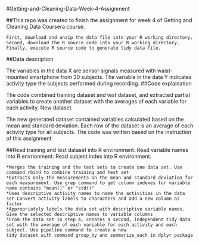 #Getting-and-Cleaning-Data-Week-4-Assignment

##This repo was created to finish the assignment for week 4 of Getting and Cleaning Data Coursera course.

    First, download and unzip the data file into your R working directory.
    Second, download the R source code into your R working directory.
    Finally, execute R source code to generate tidy data file.

##Data description

The variables in the data X are sensor signals measured with waist-mounted smartphone from 30 subjects. The variable in the data Y indicates activity type the subjects performed during recording.
##Code explaination

The code combined training dataset and test dataset, and extracted partial variables to create another dataset with the averages of each variable for each activity.
New dataset

The new generated dataset contained variables calculated based on the mean and standard deviation. Each row of the dataset is an average of each activity type for all subjects.
The code was written based on the instruction of this assignment

##Read training and test dataset into R environment. Read variable names into R envrionment. Read subject index into R environment.

    *Merges the training and the test sets to create one data set. Use command rbind to combine training and test set
    *Extracts only the measurements on the mean and standard deviation for each measurement. Use grep command to get column indexes for variable name contains "mean()" or "std()"
    *Uses descriptive activity names to name the activities in the data set Convert activity labels to characters and add a new column as factor
    *Appropriately labels the data set with descriptive variable names. Give the selected descriptive names to variable columns
    *From the data set in step 4, creates a second, independent tidy data set with the average of each variable for each activity and each subject. Use pipeline command to create a new        
    tidy dataset with command group_by and summarize_each in dplyr package
